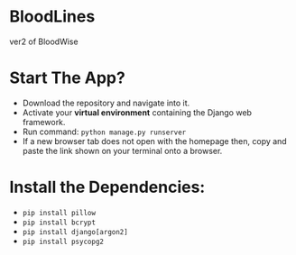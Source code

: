 # BloodLines
ver2 of BloodWise

# Start The App?

 - Download the repository and navigate into it.
 - Activate your **virtual environment** containing the Django web framework.
 - Run command: `python manage.py runserver`
 - If a new browser tab does not open with the homepage then, copy and paste the link shown on your terminal onto a browser.

# Install the Dependencies:
 - `pip install pillow`
 - `pip install bcrypt`
 - `pip install django[argon2]`
 - `pip install psycopg2`
